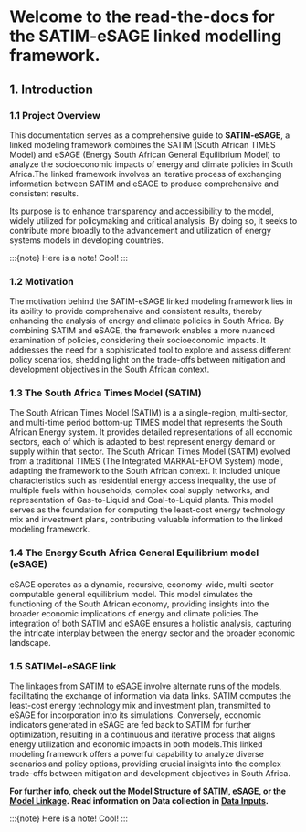 # Welcome to the read-the-docs for the **SATIM-eSAGE** linked modelling framework.

## 1. Introduction
 ### 1.1 Project Overview
This documentation serves as a comprehensive guide to **SATIM-eSAGE**, a  linked modeling framework combines the SATIM (South African TIMES Model) and eSAGE (Energy South African General Equilibrium Model) to analyze the socioeconomic impacts of energy and climate policies in South Africa.The linked framework involves an iterative process of exchanging information between SATIM and eSAGE to produce comprehensive and consistent results.

Its purpose is to enhance transparency and accessibility to the model, widely utilized for policymaking and critical analysis. By doing so, it seeks to contribute more broadly to the advancement and utilization of energy systems models in developing countries.

:::{note}
Here is a note! Cool!
:::

 ### 1.2 Motivation

The motivation behind the SATIM-eSAGE linked modeling framework lies in its ability to provide comprehensive and consistent results, thereby enhancing the analysis of energy and climate policies in South Africa. By combining SATIM and eSAGE, the framework enables a more nuanced examination of policies, considering their socioeconomic impacts. It addresses the need for a sophisticated tool to explore and assess different policy scenarios, shedding light on the trade-offs between mitigation and development objectives in the South African context.

 ### 1.3 The South Africa Times Model (SATIM)

The South African Times Model (SATIM) is a a single-region, multi-sector, and multi-time period bottom-up TIMES model that represents the South African Energy system. It provides detailed representations of all economic sectors, each of which is adapted to best represent energy demand or supply within that sector. The South African Times Model (SATIM) evolved from a traditional TIMES (The Integrated MARKAL-EFOM System) model, adapting the framework to the South African context. It included unique characteristics such as residential energy access inequality, the use of multiple fuels within households, complex coal supply networks, and representation of Gas-to-Liquid and Coal-to-Liquid plants. This model serves as the foundation for computing the least-cost energy technology mix and investment plans, contributing valuable information to the linked modeling framework.

### 1.4 The Energy South Africa General Equilibrium model (eSAGE)  

 eSAGE operates as a dynamic, recursive, economy-wide, multi-sector computable general equilibrium model. This model simulates the functioning of the South African economy, providing insights into the broader economic implications of energy and climate policies.The integration of both SATIM and eSAGE ensures a holistic analysis, capturing the intricate interplay between the energy sector and the broader economic landscape.


### 1.5 SATIMel-eSAGE link

The linkages from SATIM to eSAGE involve alternate runs of the models, facilitating the exchange of information via data links. SATIM computes the least-cost energy technology mix and investment plan, transmitted to eSAGE for incorporation into its simulations. Conversely, economic indicators generated in eSAGE are fed back to SATIM for further optimization, resulting in a continuous and iterative process that aligns energy utilization and economic impacts in both models.This linked modeling framework offers a powerful capability to analyze diverse scenarios and policy options, providing crucial insights into the complex trade-offs between mitigation and development objectives in South Africa.



**For further info, check out the Model Structure of [SATIM](/docs/source/02SATIM%20Model%20Structure.md), [eSAGE](/docs/source/03eSAGE%20Model%20Structure.md), or the [Model Linkage](/docs/source/04Model%20Linkage.md).**
**Read information on Data collection in [Data Inputs](/docs/source/05Data%20Inputs.ipynb).**



:::{note}
Here is a note! Cool!
:::


